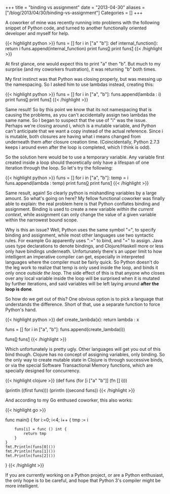 +++
title = "binding vs assignment"
date = "2013-04-30"
aliases = ["/blog/2013/04/30/binding-vs-assignment"]
Categories = []
+++


A coworker of mine was recently running into problems with the following snippet of Python code, and turned to another functionally oriented developer and myself for help.

{{< highlight python >}}
funs = []
for i in ["a" "b"]:
    def internal_function():
        return i
    funs.append(internal_function)
print funs[0]()
print funs[1]()
{{< /highlight >}}


At first glance, one would expect this to print "a" then "b". But much to my surprise (and my coworkers frustration), it was returning "b" both times.

My first instinct was that Python was closing properly, but was messing up the namespacing. So I asked him to use lambdas instead, creating this:

{{< highlight python >}}
funs = []
for i in ["a", "b"]:
    funs.append(lambda : i)
print funs[0]()
print funs[1]()
{{< /highlight >}}


Same result! So by this point we know that its not namespacing that is causing the problems, as you can't accidentally assign two lambdas the same name. So I began to suspect that the use of "i" was the issue. Perhaps we're closing around i, which is a mutable variable, and Python can't anticipate that we want a copy instead of the actual reference. Since i is mutable, both closures are having what i means changed from underneath them after closure creation time. (Coincidentally, Python 2.7.3 keeps i around even after the loop is completed, which I think is odd).

So the solution here would be to use a temporary variable. Any variable first created inside a loop should theoretically only have a lifespan of one iteration through the loop. So let's try the following:

{{< highlight python >}}
funs = []
for i in ["a", "b"]:
    temp = i
    funs.append(lambda : temp)
print funs[0]()
print funs[1]()
{{< /highlight >}}


Same result, again! So clearly python is mishandling variables by a large amount. So what's going on here? My fellow functional coworker was finally able to explain: the real problem here is that Python conflates binding and assignment. Binding is used to create a new variable *within the current context*, while assignment can only change the value of a given variable within the narrowest bound scope.

Why is this an issue? Well, Python uses the same symbol "=", to specify binding and assignment, while most other languages use two syntactic rules. For example Go apparently uses ":=" to bind, and "=" to assign. Java uses type declarations to denote bindings, and Clojure/Haskell more or less only have bindings underneath. Unfortunately there's an upper limit to how intelligent an imperative compiler can get, especially in interpreted languages where the compiler must be fairly quick. So Python doesn't do the leg work to realize that temp is only used inside the loop, and binds it only once *outside the loop*. The side effect of this is that anyone who closes over any local variable inside the loop will be surprised when it is mutated by further iterations, and said variables will be left laying around **after the loop is done**.

So how do we get out of this? One obvious option is to pick a language that understands the difference. Short of that, use a separate function to force Python's hand.

{{< highlight python >}}
def create_lambda(x):
    return lambda : x

funs = []
for i in ["a", "b"]:
    funs.append(create_lambda(i))

funs[0]()
funs[1]()
{{< /highlight >}}


Which unfortunately is pretty ugly. Other languages will get you out of this bind though. Clojure has no concept of assigning variables, only binding. So the only way to create mutable state in Clojure is through successive binds, or via the special Software Transactional Memory functions, which are specially designed for concurrency.

{{< highlight clojure >}}
(def funs
     (for [i ["a" "b"]]
         (fn []
             i)))

(println ((first funs)))
(println ((second funs))
{{< /highlight >}}


And according to my Go enthused coworker, this also works:

{{< highlight go >}}

func main() {
    for i:=0; i<4; i++ {
        tmp := i

        funs[i] = func () int {
            return tmp
        }
    }
    fmt.Println(funs[0]())
    fmt.Println(funs[1]())
    fmt.Println(funs[2]())
}
{{< /highlight >}}


If you are currently working on a Python project, or are a Python enthusiast, the only hope is to be careful, and hope that Python 3's compiler might be more intelligent.
